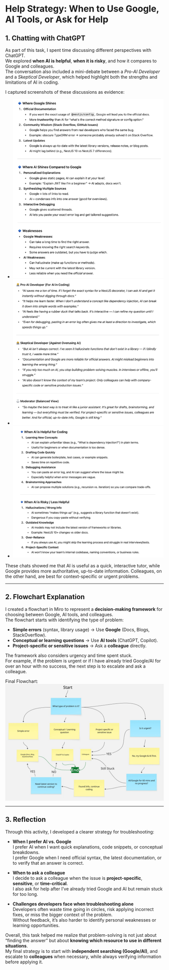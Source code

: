 # Help Strategy: When to Use Google, AI Tools, or Ask for Help

## 1. Chatting with ChatGPT

As part of this task, I spent time discussing different perspectives with ChatGPT.  
We explored **when AI is helpful**, **when it is risky**, and how it compares to Google and colleagues.  
The conversation also included a mini-debate between a _Pro-AI Developer_ and a _Skeptical Developer_, which helped highlight both the strengths and limitations of AI in coding.

I captured screenshots of these discussions as evidence:

- ![AI vs Google](./ChatGPT-Screenshots/ai-vs-google.png)
- ![Developer Perspectives](./ChatGPT-Screenshots/developer-and-ai.png)
- ![AI Helpful and Risks](./ChatGPT-Screenshots/ai-helpful-and-risks.png)

These chats showed me that AI is useful as a quick, interactive tutor, while Google provides more authoritative, up-to-date information. Colleagues, on the other hand, are best for context-specific or urgent problems.

---

## 2. Flowchart Explanation

I created a flowchart in Miro to represent a **decision-making framework** for choosing between Google, AI tools, and colleagues.  
The flowchart starts with identifying the type of problem:

- **Simple errors** (syntax, library usage) → Use **Google** (Docs, Blogs, StackOverflow).
- **Conceptual or learning questions** → Use **AI tools** (ChatGPT, Copilot).
- **Project-specific or sensitive issues** → Ask a **colleague** directly.

The framework also considers urgency and time spent stuck.  
For example, if the problem is urgent or if I have already tried Google/AI for over an hour with no success, the next step is to escalate and ask a colleague.

Final Flowchart:  
![Decision Making Flowchart](./ChatGPT-Screenshots/Decision-Making-Flowchart.jpg)

---

## 3. Reflection

Through this activity, I developed a clearer strategy for troubleshooting:

- **When I prefer AI vs. Google**  
  I prefer AI when I want quick explanations, code snippets, or conceptual breakdowns.  
  I prefer Google when I need official syntax, the latest documentation, or to verify that an answer is correct.

- **When to ask a colleague**  
  I decide to ask a colleague when the issue is **project-specific**, **sensitive**, or **time-critical**.  
  I also ask for help after I’ve already tried Google and AI but remain stuck for too long.

- **Challenges developers face when troubleshooting alone**  
  Developers often waste time going in circles, risk applying incorrect fixes, or miss the bigger context of the problem.  
  Without feedback, it’s also harder to identify personal weaknesses or learning opportunities.

Overall, this task helped me realize that problem-solving is not just about “finding the answer” but about **knowing which resource to use in different situations**.  
My final strategy is to start with **independent searching (Google/AI)**, and escalate to **colleagues** when necessary, while always verifying information before applying it.
